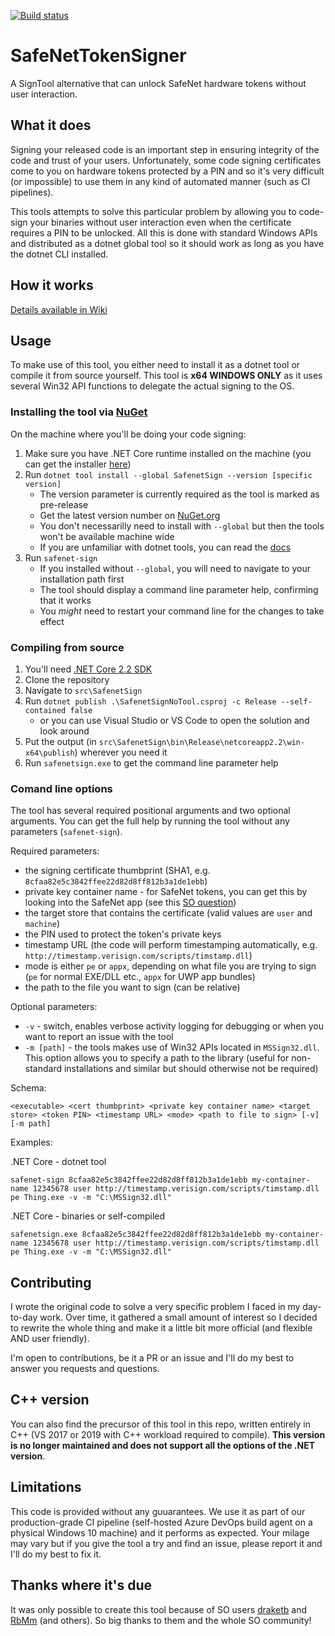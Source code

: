 [![Build status](https://dev.azure.com/mar3ek/safenet-signer/_apis/build/status/safenet-signer-CI)](https://dev.azure.com/mar3ek/safenet-signer/_build/latest?definitionId=13)

# SafeNetTokenSigner
A SignTool alternative that can unlock SafeNet hardware tokens without user interaction.

## What it does
Signing your released code is an important step in ensuring integrity of the code and trust of your users. Unfortunately, some code signing certificates come to you on hardware tokens protected by a PIN and so it's very difficult (or impossible) to use them in any kind of automated manner (such as CI pipelines).

This tools attempts to solve this particular problem by allowing you to code-sign your binaries without user interaction even when the certificate requires a PIN to be unlocked. All this is done with standard Windows APIs and distributed as a dotnet global tool so it should work as long as you have the dotnet CLI installed.

## How it works
[Details available in Wiki](https://github.com/mareklinka/SafeNetTokenSigner/wiki/History-of-the-project-and-implementation-details)

## Usage
To make use of this tool, you either need to install it as a dotnet tool or compile it from source yourself. This tool is __x64 WINDOWS ONLY__ as it uses several Win32 API functions to delegate the actual signing to the OS.

### Installing the tool via [NuGet](https://www.nuget.org/packages/SafenetSign)
On the machine where you'll be doing your code signing:
1. Make sure you have .NET Core runtime installed on the machine (you can get the installer [here](https://dotnet.microsoft.com/download))
2. Run `dotnet tool install --global SafenetSign --version [specific version]`
   * The version parameter is currently required as the tool is marked as pre-release
   * Get the latest version number on [NuGet.org](https://www.nuget.org/packages/SafenetSign)
   * You don't necessarilly need to install with `--global` but then the tools won't be available machine wide
   * If you are unfamiliar with dotnet tools, you can read the [docs](https://docs.microsoft.com/en-us/dotnet/core/tools/global-tools)
3. Run `safenet-sign`
   * If you installed without `--global`, you will need to navigate to your installation path first
   * The tool should display a command line parameter help, confirming that it works
   * You *might* need to restart your command line for the changes to take effect

### Compiling from source
1. You'll need [.NET Core 2.2 SDK](https://dotnet.microsoft.com/download)
2. Clone the repository
3. Navigate to `src\SafenetSign`
4. Run `dotnet publish .\SafenetSignNoTool.csproj -c Release --self-contained false`
   * or you can use Visual Studio or VS Code to open the solution and look around
5. Put the output (in `src\SafenetSign\bin\Release\netcoreapp2.2\win-x64\publish`) wherever you need it
6. Run `safenetsign.exe` to get the command line parameter help

### Comand line options
The tool has several required positional arguments and two optional arguments. You can get the full help by running the tool without any parameters (`safenet-sign`).

Required parameters:

* the signing certificate thumbprint (SHA1, e.g. `8cfaa82e5c3842ffee22d82d8ff812b3a1de1ebb`)
* private key container name - for SafeNet tokens, you can get this by looking into the SafeNet app (see this [SO question](https://stackoverflow.com/a/47894907/1453109))
* the target store that contains the certificate (valid values are `user` and `machine`)
* the PIN used to protect the token's private keys
* timestamp URL (the code will perform timestamping automatically, e.g. `http://timestamp.verisign.com/scripts/timstamp.dll`)
* mode is either `pe` or `appx`, depending on what file you are trying to sign (`pe` for normal EXE/DLL etc., `appx` for UWP app bundles)
* the path to the file you want to sign (can be relative)

Optional parameters:

* `-v` - switch, enables verbose activity logging for debugging or when you want to report an issue with the tool
* `-m [path]` - the tools makes use of Win32 APIs located in `MSSign32.dll`. This option allows you to specify a path to the library (useful for non-standard installations and similar but should otherwise not be required)

Schema:

`<executable> <cert thumbprint> <private key container name> <target store> <token PIN> <timestamp URL> <mode> <path to file to sign> [-v] [-m path]`

Examples:

.NET Core - dotnet tool

`safenet-sign 8cfaa82e5c3842ffee22d82d8ff812b3a1de1ebb my-container-name 12345678 user http://timestamp.verisign.com/scripts/timstamp.dll pe Thing.exe -v -m "C:\MSSign32.dll"`

.NET Core - binaries or self-compiled

`safenetsign.exe 8cfaa82e5c3842ffee22d82d8ff812b3a1de1ebb my-container-name 12345678 user http://timestamp.verisign.com/scripts/timstamp.dll pe Thing.exe -v -m "C:\MSSign32.dll"`

## Contributing
I wrote the original code to solve a very specific problem I faced in my day-to-day work. Over time, it gathered a small amount of interest so I decided to rewrite the whole thing and make it a little bit more official (and flexible AND user friendly).

I'm open to contributions, be it a PR or an issue and I'll do my best to answer you requests and questions.

## C++ version
You can also find the precursor of this tool in this repo, written entirely in C++ (VS 2017 or 2019 with C++ workload required to compile). __This version is no longer maintained and does not support all the options of the .NET version__.

## Limitations
This code is provided without any guuarantees. We use it as part of our production-grade CI pipeline (self-hosted Azure DevOps build agent on a physical Windows 10 machine) and it performs as expected. Your milage may vary but if you give the tool a try and find an issue, please report it and I'll do my best to fix it.

## Thanks where it's due
It was only possible to create this tool because of SO users [draketb](https://stackoverflow.com/users/1751253/draketb) and [RbMm](https://stackoverflow.com/users/6401656/rbmm) (and others). So big thanks to them and the whole SO community!
